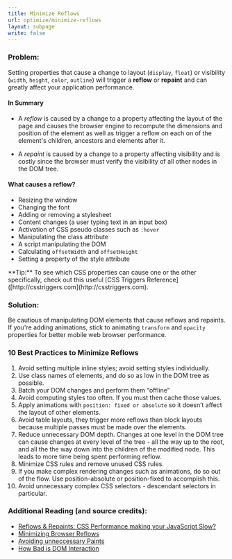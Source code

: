 ```yaml
---
title: Minimize Reflows
url: optimize/minimize-reflows
layout: subpage
write: false
---
```


### Problem:
Setting properties that cause a change to layout (`display`, `float`) or visibility (`width`, `height`, `color`, `outline`)
will trigger a **reflow** or **repaint** and can greatly affect your application performance.
 
#### In Summary
- A *reflow* is caused by a change to a property affecting the layout of the page and causes the browser 
engine to recompute the dimensions and position of the element as well as trigger a reflow on each on of 
the element's children, ancestors and elements after it.

- A *repaint* is caused by a change to a property affecting visibility and is costly since the browser 
must verify the visibility of all other nodes in the DOM tree. 
 

#### What causes a reflow?
+ Resizing the window
+ Changing the font
+ Adding or removing a stylesheet
+ Content changes (a user typing text in an input box)
+ Activation of CSS pseudo classes such as `:hover` 
+ Manipulating the class attribute
+ A script manipulating the DOM
+ Calculating `offsetWidth` and `offsetHeight`
+ Setting a property of the style attribute

<div class="alert--info">**Tip:** To see which CSS properties can cause one or the other specifically, check out this 
useful [CSS Triggers Reference]([http://csstriggers.com](http://csstriggers.com).</div>

### Solution: 
Be cautious of manipulating DOM elements that cause reflows and repaints. If you're adding animations, stick to animating
 `transform` and `opacity` properties for better mobile web browser performance. 


### 10 Best Practices to Minimize Reflows 

1. Avoid setting multiple inline styles; avoid setting styles individually.  
2. Use class names of elements, and do so as low in the DOM tree as possible.  
3. Batch your DOM changes and perform them “offline” 
4. Avoid computing styles too often.  If you must then cache those values.  
5. Apply animations with `position: fixed or absolute` so it doesn’t affect the layout of other elements.
6. Avoid table layouts, they trigger more reflows than block layouts because multiple passes must be made over the elements.
7. Reduce unnecessary DOM depth. Changes at one level in the DOM tree can cause changes at every level of the tree - all the way up to the root, and all the the way down into the children of the modified node. This leads to more time being spent performing reflow.
8. Minimize CSS rules and remove unused CSS rules.
9. If you make complex rendering changes such as animations, do so out of the flow. Use position-absolute or position-fixed to accomplish this.
10. Avoid unnecessary complex CSS selectors - descendant selectors in particular.

### Additional Reading (and source credits):
- [Reflows & Repaints: CSS Performance making your JavaScript Slow?](http://www.stubbornella.org/content/2009/03/27/reflows-repaints-css-performance-making-your-javascript-slow/)
- [Minimizing Browser Reflows](https://developers.google.com/speed/articles/reflow)
- [Avoiding unneccessary Paints](http://www.html5rocks.com/en/tutorials/speed/unnecessary-paints)
- [How Bad is DOM Interaction](http://andyshora.com/how-bad-is-dom-interaction-javascript.html)



